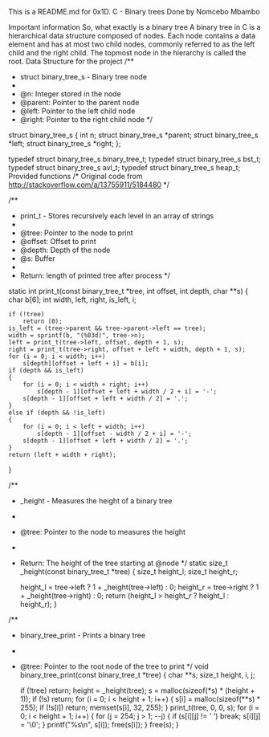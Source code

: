 This is a README.md for 0x1D. C - Binary trees
Done by Nomcebo Mbambo

Important information
So, what exactly is a binary tree
A binary tree in C is a hierarchical data structure composed of nodes. Each node contains a data element and has at most two child nodes, commonly referred to as the left child and the right child. The topmost node in the hierarchy is called the root.
Data Structure for the project
/**
* struct binary_tree_s - Binary tree node
*
* @n: Integer stored in the node
* @parent: Pointer to the parent node
* @left: Pointer to the left child node
* @right: Pointer to the right child node
*/

struct binary_tree_s
{
        int n;
        struct binary_tree_s *parent;
        struct binary_tree_s *left;
        struct binary_tree_s *right;
};

typedef struct binary_tree_s binary_tree_t;
typedef struct binary_tree_s bst_t;
typedef struct binary_tree_s avl_t;
typedef struct binary_tree_s heap_t;
Provided functions
/* Original code from http://stackoverflow.com/a/13755911/5184480 */

/**
 * print_t - Stores recursively each level in an array of strings
 *
 * @tree: Pointer to the node to print
 * @offset: Offset to print
 * @depth: Depth of the node
 * @s: Buffer
 *
 * Return: length of printed tree after process
 */

static int print_t(const binary_tree_t *tree, int offset, int depth, char **s)
{
	char b[6];
	int width, left, right, is_left, i;

	if (!tree)
		return (0);
	is_left = (tree->parent && tree->parent->left == tree);
	width = sprintf(b, "(%03d)", tree->n);
	left = print_t(tree->left, offset, depth + 1, s);
	right = print_t(tree->right, offset + left + width, depth + 1, s);
	for (i = 0; i < width; i++)
		s[depth][offset + left + i] = b[i];
	if (depth && is_left)
	{
		for (i = 0; i < width + right; i++)
			s[depth - 1][offset + left + width / 2 + i] = '-';
		s[depth - 1][offset + left + width / 2] = '.';
	}
	else if (depth && !is_left)
	{
		for (i = 0; i < left + width; i++)
			s[depth - 1][offset - width / 2 + i] = '-';
		s[depth - 1][offset + left + width / 2] = '.';
	}
	return (left + width + right);
}

/**
 * _height - Measures the height of a binary tree
 *
 * @tree: Pointer to the node to measures the height
 *
 * Return: The height of the tree starting at @node
 */
static size_t _height(const binary_tree_t *tree)
{
	size_t height_l;
	size_t height_r;

	height_l = tree->left ? 1 + _height(tree->left) : 0;
	height_r = tree->right ? 1 + _height(tree->right) : 0;
	return (height_l > height_r ? height_l : height_r);
}

/**
 * binary_tree_print - Prints a binary tree
 *
 * @tree: Pointer to the root node of the tree to print
 */
void binary_tree_print(const binary_tree_t *tree)
{
	char **s;
	size_t height, i, j;

	if (!tree)
		return;
	height = _height(tree);
	s = malloc(sizeof(*s) * (height + 1));
	if (!s)
		return;
	for (i = 0; i < height + 1; i++)
	{
		s[i] = malloc(sizeof(**s) * 255);
		if (!s[i])
			return;
		memset(s[i], 32, 255);
	}
	print_t(tree, 0, 0, s);
	for (i = 0; i < height + 1; i++)
	{
		for (j = 254; j > 1; --j)
		{
			if (s[i][j] != ' ')
				break;
			s[i][j] = '\0';
		}
		printf("%s\n", s[i]);
		free(s[i]);
	}
	free(s);
}
